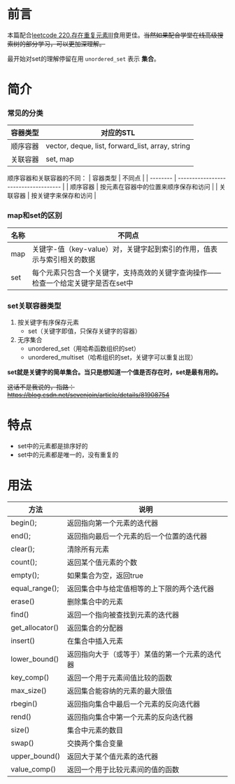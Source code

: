 <!--
 * @Description: 
 * @Author: Hongyang_Yang
 * @Date: 2020-09-16 07:13:07
 * @LastEditors: Hongyang_Yang
 * @LastEditTime: 2020-09-16 07:44:27
-->
# 前言
本篇配合[leetcode 220.存在重复元素III](https://leetcode-cn.com/problems/contains-duplicate-iii/)食用更佳。~~当然如果配合学堂在线高级搜索树的部分学习，可以更加深理解。~~

最开始对set的理解停留在用 `unordered_set` 表示 **集合**。

# 简介
### 常见的分类
| 容器类型 | 对应的STL                                        |
| -------- | ------------------------------------------------ |
| 顺序容器 | vector, deque, list, forward_list, array, string |
| 关联容器 | set, map                                         |

顺序容器和关联容器的不同：
| 容器类型 | 不同点                               |
| -------- | ------------------------------------ |
| 顺序容器 | 按元素在容器中的位置来顺序保存和访问 |
| 关联容器 | 按关键字来保存和访问                 |

### map和set的区别
| 名称 | 不同点                                                                            |
| ---- | --------------------------------------------------------------------------------- |
| map  | 关键字-值（key-value）对，关键字起到索引的作用，值表示与索引相关的数据            |
| set  | 每个元素只包含一个关键字，支持高效的关键字查询操作——检查一个给定关键字是否在set中 |

### set关联容器类型
1. 按关键字有序保存元素
   - set（关键字即值，只保存关键字的容器）
2. 无序集合
   - unordered_set（用哈希函数组织的set）
   - unordered_multiset（哈希组织的set，关键字可以重复出现）

**set就是关键字的简单集合。当只是想知道一个值是否存在时，set是最有用的。**

~~这话不是我说的，指路：https://blog.csdn.net/sevenjoin/article/details/81908754~~

# 特点
- set中的元素都是排序好的
- set中的元素都是唯一的，没有重复的

# 用法
| 方法            | 说明                                           |
| --------------- | ---------------------------------------------- |
| begin();        | 返回指向第一个元素的迭代器                     |
| end();          | 返回指向最后一个元素的后一个位置的迭代器       |
| clear();        | 清除所有元素                                   |
| count();        | 返回某个值元素的个数                           |
| empty();        | 如果集合为空，返回true                         |
| equal_range();  | 返回集合中与给定值相等的上下限的两个迭代器     |
| erase()         | 删除集合中的元素                               |
| find()          | 返回一个指向被查找到元素的迭代器               |
| get_allocator() | 返回集合的分配器                               |
| insert()        | 在集合中插入元素                               |
| lower_bound()   | 返回指向大于（或等于）某值的第一个元素的迭代器 |
| key_comp()      | 返回一个用于元素间值比较的函数                 |
| max_size()      | 返回集合能容纳的元素的最大限值                 |
| rbegin()        | 返回指向集合中最后一个元素的反向迭代器         |
| rend()          | 返回指向集合中第一个元素的反向迭代器           |
| size()          | 集合中元素的数目                               |
| swap()          | 交换两个集合变量                               |
| upper_bound()   | 返回大于某个值元素的迭代器                     |
| value_comp()    | 返回一个用于比较元素间的值的函数               |